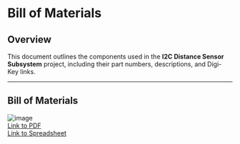 # Bill of Materials

## Overview
This document outlines the components used in the **I2C Distance Sensor Subsystem** project, including their part numbers, descriptions, and Digi-Key links.

---

## Bill of Materials
![image](https://github.com/user-attachments/assets/f5f89b50-3bdc-4365-a86a-905315a2b97e) <br>
[Link to PDF](https://github.com/user-attachments/files/19037976/EGR.314.BOM.-.Sheet2.2.pdf) <br>
[Link to Spreadsheet](https://github.com/user-attachments/files/19037987/EGR.314.BOM.xlsx)

